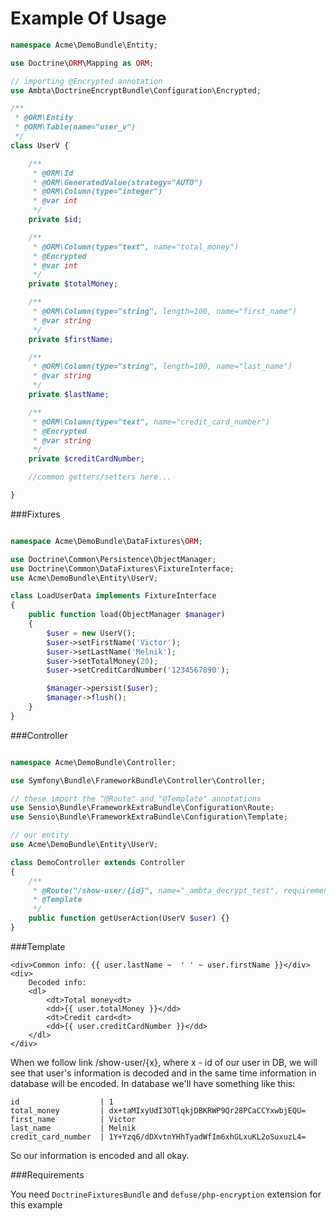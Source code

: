 # Example Of Usage

```php
namespace Acme\DemoBundle\Entity;

use Doctrine\ORM\Mapping as ORM;

// importing @Encrypted annotation
use Ambta\DoctrineEncryptBundle\Configuration\Encrypted;

/**
 * @ORM\Entity
 * @ORM\Table(name="user_v")
 */
class UserV {

    /**
     * @ORM\Id
     * @ORM\GeneratedValue(strategy="AUTO")
     * @ORM\Column(type="integer")
     * @var int
     */
    private $id;

    /**
     * @ORM\Column(type="text", name="total_money")
     * @Encrypted
     * @var int
     */
    private $totalMoney;

    /**
     * @ORM\Column(type="string", length=100, name="first_name")
     * @var string
     */
    private $firstName;

    /**
     * @ORM\Column(type="string", length=100, name="last_name")
     * @var string
     */
    private $lastName;

    /**
     * @ORM\Column(type="text", name="credit_card_number")
     * @Encrypted
     * @var string
     */
    private $creditCardNumber;

    //common getters/setters here...

}
```

###Fixtures

```php

namespace Acme\DemoBundle\DataFixtures\ORM;

use Doctrine\Common\Persistence\ObjectManager;
use Doctrine\Common\DataFixtures\FixtureInterface;
use Acme\DemoBundle\Entity\UserV;

class LoadUserData implements FixtureInterface
{
    public function load(ObjectManager $manager)
    {
        $user = new UserV();
        $user->setFirstName('Victor');
        $user->setLastName('Melnik');
        $user->setTotalMoney(20);
        $user->setCreditCardNumber('1234567890');

        $manager->persist($user);
        $manager->flush();
    }
}
```

###Controller

```php

namespace Acme\DemoBundle\Controller;

use Symfony\Bundle\FrameworkBundle\Controller\Controller;

// these import the "@Route" and "@Template" annotations
use Sensio\Bundle\FrameworkExtraBundle\Configuration\Route;
use Sensio\Bundle\FrameworkExtraBundle\Configuration\Template;

// our entity
use Acme\DemoBundle\Entity\UserV;

class DemoController extends Controller
{
    /**
     * @Route("/show-user/{id}", name="_ambta_decrypt_test", requirements={"id" = "\d+"})
     * @Template
     */
    public function getUserAction(UserV $user) {}
}
```

###Template

```twig
<div>Common info: {{ user.lastName ~  ' ' ~ user.firstName }}</div>
<div>
    Decoded info:
    <dl>
        <dt>Total money<dt>
        <dd>{{ user.totalMoney }}</dd>
        <dt>Credit card<dt>
        <dd>{{ user.creditCardNumber }}</dd>
    </dl>
</div>
```

When we follow link /show-user/{x}, where x - id of our user in DB, we will see that
user's information is decoded and in the same time information in database will
be encoded. In database we'll have something like this:

```
id                  | 1
total_money         | dx+taMIxyUdI3OTlqkjDBKRWP9Qr28PCaCCYxwbjEQU=
first_name          | Victor
last_name           | Melnik
credit_card_number  | 1Y+Yzq6/dDXvtnYHhTyadWfIm6xhGLxuKL2oSuxuzL4=
```

So our information is encoded and all okay.

###Requirements

You need `DoctrineFixturesBundle` and `defuse/php-encryption` extension for this example
